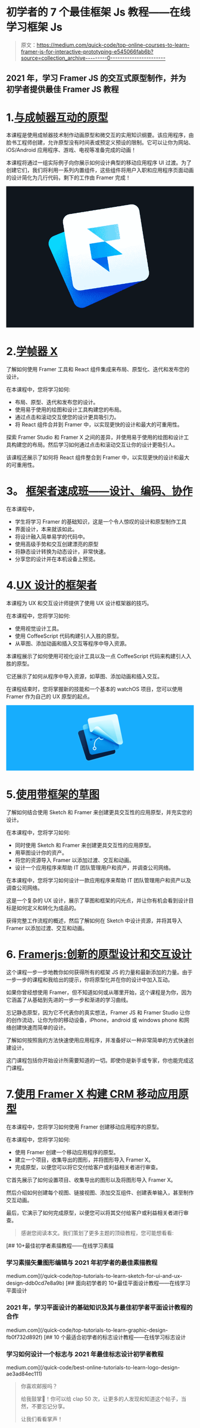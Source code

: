 # 初学者的 7 个最佳框架 Js 教程——在线学习框架 Js

> 原文：<https://medium.com/quick-code/top-online-courses-to-learn-framer-js-for-interactive-prototyping-e545066fab6b?source=collection_archive---------0----------------------->

## 2021 年，学习 Framer JS 的交互式原型制作，并为初学者提供最佳 Framer JS 教程

# 1.[与成帧器互动的原型](https://click.linksynergy.com/deeplink?id=Fh5UMknfYAU&mid=39197&u1=quickcode&murl=https%3A%2F%2Fwww.udemy.com%2Finteractive-prototypes-with-framer%2F)

本课程是使用成帧器技术制作动画原型和微交互的实用知识纲要。该应用程序，由脸书工程师创建，允许原型没有时间表或预定义预设的限制。它可以让你为网站、iOS/Android 应用程序、游戏、电视等准备完成的动画！

本课程将通过一组实际例子向你展示如何设计典型的移动应用程序 UI 过渡。为了创建它们，我们将利用一系列内置组件，这些组件将用户入职和应用程序页面动画的设计简化为几行代码，剩下的工作由 Framer 完成！

![](img/18438dd1f66d1ce3fab8fc119f306df4.png)

# 2.[学帧器 X](https://linkedin-learning.pxf.io/c/1137078/646189/8005?u=https%3A%2F%2Fwww.linkedin.com%2Flearning%2Flearning-framer-x&subId1=quickcode)

了解如何使用 Framer 工具和 React 组件集成来布局、原型化、迭代和发布您的设计。

在本课程中，您将学习如何:

*   布局、原型、迭代和发布您的设计。
*   使用易于使用的绘图和设计工具构建您的布局。
*   通过点击和滚动交互使您的设计更具吸引力。
*   将 React 组件合并到 Framer 中，以实现更快的设计和最大的可重用性。

探索 Framer Studio 和 Framer X 之间的差异，并使用易于使用的绘图和设计工具构建您的布局。然后学习如何通过点击和滚动交互让你的设计更吸引人。

该课程还展示了如何将 React 组件整合到 Framer 中，以实现更快的设计和最大的可重用性。

# **3。** [**框架者速成班——设计、编码、协作**](https://click.linksynergy.com/deeplink?id=Fh5UMknfYAU&mid=39197&u1=quickcode&murl=https%3A%2F%2Fwww.udemy.com%2Fframer-design%2F)

在本课程中，

*   学生将学习 Framer 的基础知识，这是一个令人惊叹的设计和原型制作工具
*   界面设计，本来就该如此。
*   将设计融入简单易学的代码中。
*   使用高级手势和交互创建漂亮的原型
*   将静态设计转换为动态设计，非常快速。
*   分享您的设计并在本机设备上预览。

# 4.[UX 设计的框架者](https://linkedin-learning.pxf.io/c/1137078/646189/8005?u=https%3A%2F%2Fwww.linkedin.com%2Flearning%2Fframer-for-ux-design-2&subId1=quickcode)

本课程为 UX 和交互设计师提供了使用 UX 设计框架器的技巧。

在本课程中，您将学习如何:

*   使用视觉设计工具。
*   使用 CoffeeScript 代码构建引人入胜的原型。
*   从草图、添加动画和插入交互等程序中导入资源。

本课程展示了如何使用可视化设计工具以及一点 CoffeeScript 代码来构建引人入胜的原型。

它还展示了如何从程序中导入资源，如草图、添加动画和插入交互。

在课程结束时，您将掌握新的技能和一个基本的 watchOS 项目，您可以使用 Framer 作为自己的 UX 原型的起点。

![](img/b9d12d75912863e52b8111d90842ea3c.png)

# 5.[使用带框架的草图](https://linkedin-learning.pxf.io/c/1137078/646189/8005?u=https%3A%2F%2Fwww.linkedin.com%2Flearning%2Fusing-sketch-with-framer&subId1=quickcode)

了解如何结合使用 Sketch 和 Framer 来创建更具交互性的应用原型，并充实您的设计。

在本课程中，您将学习如何:

*   同时使用 Sketch 和 Framer 来创建更具交互性的应用原型。
*   用草图设计你的资产。
*   将您的资源导入 Framer 以添加过渡、交互和动画。
*   设计一个应用程序来帮助 IT 团队管理用户和资产，并调查公司网络。

在本课程中，您将学习如何设计一款应用程序来帮助 IT 团队管理用户和资产以及调查公司网络。

这是一个复杂的 UX 设计，展示了草图和框架的闪光点，并让你有机会看到设计目标是如何定义和转化为成品的。

获得完整工作流程的概述，然后了解如何在 Sketch 中设计资源，并将其导入 Framer 以添加过渡、交互和动画。

# 6. [Framerjs:创新的原型设计和交互设计](https://click.linksynergy.com/deeplink?id=Fh5UMknfYAU&mid=39197&u1=quickcode&murl=https%3A%2F%2Fwww.udemy.com%2Fframerjs-prototyping-design-interaction-animation%2F)

这个课程一步一步地教你如何获得所有的框架 JS 的力量和最新添加的力量。由于一步一步的课程和我给出的提示，你将原型化并在你的设计中加入互动。

如果你曾经想使用 Framer，但不知道如何或从哪里开始，这个课程是为你，因为它涵盖了从基础到先进的一步一步和渐进的学习曲线。

忘记静态原型，因为它不代表你的真实想法，Framer JS 和 Framer Studio 让你的创作流动，让你为你的移动设备，iPhone，android 或 windows phone 和网络创建快速而简单的设计。

了解如何按照我的方法快速使用应用程序，并准备好以一种非常简单的方式快速创建设计。

这门课程包括你开始设计所需要知道的一切。即使你是新手或专家，你也能完成这门课程。

# 7.[使用 Framer X 构建 CRM 移动应用原型](https://linkedin-learning.pxf.io/c/1137078/646189/8005?u=https%3A%2F%2Fwww.linkedin.com%2Flearning%2Fprototype-a-crm-mobile-application-with-framer-x&subId1=quickcode)

在本课程中，您将学习如何使用 Framer 创建移动应用程序的原型。

在本课程中，您将学习如何:

*   使用 Framer 创建一个移动应用程序的原型。
*   建立一个项目，收集导出的图形，并将图形导入 Framer X。
*   完成原型，以便您可以将它交付给客户或利益相关者进行审查。

它首先展示了如何设置项目、收集导出的图形以及将图形导入 Framer X。

然后介绍如何创建每个视图、链接视图、添加交互组件、创建表单输入，甚至制作交互动画。

最后，它演示了如何完成原型，以便您可以将其交付给客户或利益相关者进行审查。

> 感谢您阅读本文。我们策划了更多主题的顶级教程，您可能想看看:

[](/quick-code/top-tutorials-to-learn-sketch-for-ui-and-ux-design-ddb0cd7e8a9b) [## 10+最佳初学者素描教程——在线学习素描

### 学习素描矢量图形编辑与 2021 年初学者的最佳素描教程

medium.com](/quick-code/top-tutorials-to-learn-sketch-for-ui-and-ux-design-ddb0cd7e8a9b) [](/quick-code/top-tutorials-to-learn-graphic-design-fb0f732d892f) [## 面向初学者的 10+最佳平面设计教程——在线学习平面设计

### 2021 年，学习平面设计的基础知识及其与最佳初学者平面设计教程的合作

medium.com](/quick-code/top-tutorials-to-learn-graphic-design-fb0f732d892f) [](/quick-code/best-online-tutorials-to-learn-logo-design-ae3ad84ec111) [## 10 个最适合初学者的标志设计教程——在线学习标志设计

### 学习如何设计一个标志与 2021 年最佳标志设计初学者教程

medium.com](/quick-code/best-online-tutorials-to-learn-logo-design-ae3ad84ec111) 

> 你喜欢邮报吗？
> 
> 给我鼓掌👏！你可以给 clap 50 次，让更多的人发现和知道这个帖子，当然，不要忘记分享。
> 
> 让我们看看掌声！
